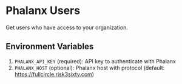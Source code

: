 # Phalanx Users

Get users who have access to your organization.

## Environment Variables

1. `PHALANX_API_KEY` (required): API key to authenticate with Phalanx
2. `PHALANX_HOST` (optional): Phalanx host with protocol (default: https://fullcircle.risk3sixty.com)
